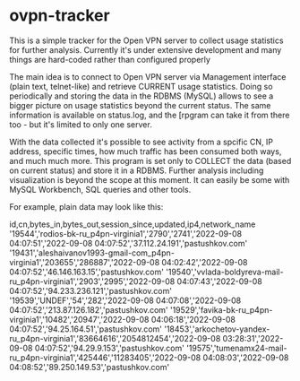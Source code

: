 # ovpn-tracker

This is a simple tracker for the Open VPN server to collect usage statistics for further analysis. 
Currently it's under extensive development and many things are hard-coded rather than configured properly

The main idea is to connect to Open VPN server via Management interface (plain text, telnet-like) and retrieve CURRENT usage statistics. 
Doing so periodically and storing the data in the RDBMS (MySQL) allows to see a bigger picture on usage statistics beyond the current status.
The same information is available on status.log, and the [rpgram can take it from there too - but it's limited to only one server.

With the data collected it's possible to see activity from a spcific CN, IP address, specific times, how much traffic has been consumed both ways, 
and much much more. This program is set only to COLLECT the data (based on current status) and store it in a RDBMS. Further analysis 
including visualization is beyond the scope at this moment. It can easily be some with MySQL Workbench, SQL queries and other tools. 

For example, plain data may look like this:

id,cn,bytes_in,bytes_out,session_since,updated,ip4,network_name
'19544','rodios-bk-ru_p4pn-virginia1','2790','2741','2022-09-08 04:07:51','2022-09-08 04:07:52','37.112.24.191','pastushkov.com'
'19431','aleshaivanov1993-gmail-com_p4pn-virginia1','203655','286887','2022-09-08 04:02:42','2022-09-08 04:07:52','46.146.163.15','pastushkov.com'
'19540','vvlada-boldyreva-mail-ru_p4pn-virginia1','2903','2995','2022-09-08 04:07:43','2022-09-08 04:07:52','94.233.236.121','pastushkov.com'
'19539','UNDEF','54','282','2022-09-08 04:07:08','2022-09-08 04:07:52','213.87.126.182','pastushkov.com'
'19529','favika-bk-ru_p4pn-virginia1','10482','20947','2022-09-08 04:06:18','2022-09-08 04:07:52','94.25.164.51','pastushkov.com'
'18453','arkochetov-yandex-ru_p4pn-virginia1','83664616','2054812454','2022-09-08 03:28:31','2022-09-08 04:07:52','94.29.9.153','pastushkov.com'
'19575','tumenamx24-mail-ru_p4pn-virginia1','425446','11283405','2022-09-08 04:08:03','2022-09-08 04:08:52','89.250.149.53','pastushkov.com'

